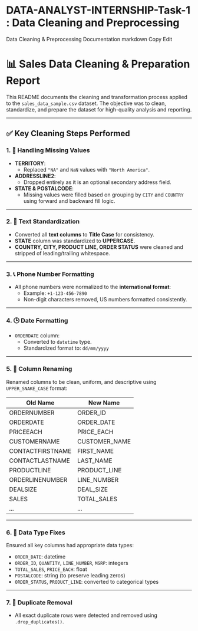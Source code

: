 # DATA-ANALYST-INTERNSHIP-Task-1 : Data Cleaning and Preprocessing

Data Cleaning & Preprocessing Documentation
markdown
Copy
Edit
# 📊 Sales Data Cleaning & Preparation Report

This README documents the cleaning and transformation process applied to the `sales_data_sample.csv` dataset. The objective was to clean, standardize, and prepare the dataset for high-quality analysis and reporting.

---

## ✅ Key Cleaning Steps Performed

### 1. 🧼 **Handling Missing Values**
- **TERRITORY**:
  - Replaced `"NA"` and `NaN` values with `"North America"`.
- **ADDRESSLINE2**:
  - Dropped entirely as it is an optional secondary address field.
- **STATE & POSTALCODE**:
  - Missing values were filled based on grouping by `CITY` and `COUNTRY` using forward and backward fill logic.

---

### 2. 🧹 **Text Standardization**
- Converted all **text columns** to **Title Case** for consistency.
- **STATE** column was standardized to **UPPERCASE**.
- **COUNTRY, CITY, PRODUCT LINE, ORDER STATUS** were cleaned and stripped of leading/trailing whitespace.

---

### 3. 📞 **Phone Number Formatting**
- All phone numbers were normalized to the **international format**:
  - Example: `+1-123-456-7890`
  - Non-digit characters removed, US numbers formatted consistently.

---

### 4. 🕒 **Date Formatting**
- `ORDERDATE` column:
  - Converted to `datetime` type.
  - Standardized format to: `dd/mm/yyyy`

---

### 5. 🧾 **Column Renaming**
Renamed columns to be clean, uniform, and descriptive using `UPPER_SNAKE_CASE` format:

| Old Name         | New Name       |
|------------------|----------------|
| ORDERNUMBER      | ORDER_ID       |
| ORDERDATE        | ORDER_DATE     |
| PRICEEACH        | PRICE_EACH     |
| CUSTOMERNAME     | CUSTOMER_NAME  |
| CONTACTFIRSTNAME | FIRST_NAME     |
| CONTACTLASTNAME  | LAST_NAME      |
| PRODUCTLINE      | PRODUCT_LINE   |
| ORDERLINENUMBER  | LINE_NUMBER    |
| DEALSIZE         | DEAL_SIZE      |
| SALES            | TOTAL_SALES    |
| ...              | ...            |

---

### 6. 🧮 **Data Type Fixes**
Ensured all key columns had appropriate data types:
- `ORDER_DATE`: datetime
- `ORDER_ID`, `QUANTITY`, `LINE_NUMBER`, `MSRP`: integers
- `TOTAL_SALES`, `PRICE_EACH`: float
- `POSTALCODE`: string (to preserve leading zeros)
- `ORDER_STATUS`, `PRODUCT_LINE`: converted to categorical types

---

### 7. 🔁 **Duplicate Removal**
- All exact duplicate rows were detected and removed using `.drop_duplicates()`.
